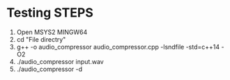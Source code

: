 # Testing STEPS

1. Open MSYS2 MINGW64
2.  cd "File directry"
3. g++ -o audio_compressor audio_compressor.cpp -lsndfile -std=c++14 -O2
4.  ./audio_compressor input.wav
5. ./audio_compressor -d
